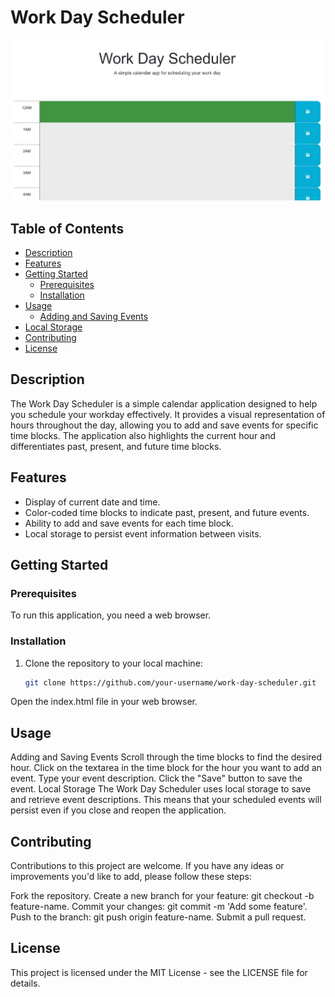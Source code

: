 # Work Day Scheduler

![Work Day Scheduler Screenshot](./Assets/Images/Work%20day%20Scheduler.jpg)

## Table of Contents

- [Description](#description)
- [Features](#features)
- [Getting Started](#getting-started)
  - [Prerequisites](#prerequisites)
  - [Installation](#installation)
- [Usage](#usage)
  - [Adding and Saving Events](#adding-and-saving-events)
- [Local Storage](#local-storage)
- [Contributing](#contributing)
- [License](#license)

## Description

The Work Day Scheduler is a simple calendar application designed to help you schedule your workday effectively. It provides a visual representation of hours throughout the day, allowing you to add and save events for specific time blocks. The application also highlights the current hour and differentiates past, present, and future time blocks.

## Features

- Display of current date and time.
- Color-coded time blocks to indicate past, present, and future events.
- Ability to add and save events for each time block.
- Local storage to persist event information between visits.

## Getting Started

### Prerequisites

To run this application, you need a web browser.

### Installation

1. Clone the repository to your local machine:

   ```bash
   git clone https://github.com/your-username/work-day-scheduler.git
Open the index.html file in your web browser.


## Usage
Adding and Saving Events
Scroll through the time blocks to find the desired hour.
Click on the textarea in the time block for the hour you want to add an event.
Type your event description.
Click the "Save" button to save the event.
Local Storage
The Work Day Scheduler uses local storage to save and retrieve event descriptions. This means that your scheduled events will persist even if you close and reopen the application.

## Contributing
Contributions to this project are welcome. If you have any ideas or improvements you'd like to add, please follow these steps:

Fork the repository.
Create a new branch for your feature: git checkout -b feature-name.
Commit your changes: git commit -m 'Add some feature'.
Push to the branch: git push origin feature-name.
Submit a pull request.

## License
This project is licensed under the MIT License - see the LICENSE file for details.
